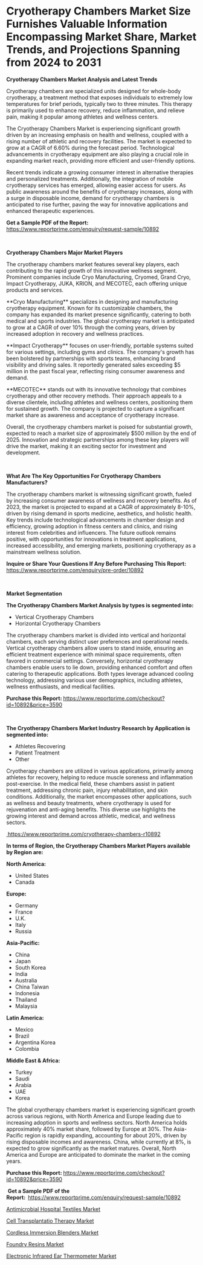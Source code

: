 <p><h1>Cryotherapy Chambers Market Size Furnishes Valuable Information Encompassing Market Share, Market Trends, and Projections Spanning from 2024 to 2031</h1></p><p><strong>Cryotherapy Chambers Market Analysis and Latest Trends</strong></p>
<p><p>Cryotherapy chambers are specialized units designed for whole-body cryotherapy, a treatment method that exposes individuals to extremely low temperatures for brief periods, typically two to three minutes. This therapy is primarily used to enhance recovery, reduce inflammation, and relieve pain, making it popular among athletes and wellness centers.</p><p>The Cryotherapy Chambers Market is experiencing significant growth driven by an increasing emphasis on health and wellness, coupled with a rising number of athletic and recovery facilities. The market is expected to grow at a CAGR of 6.60% during the forecast period. Technological advancements in cryotherapy equipment are also playing a crucial role in expanding market reach, providing more efficient and user-friendly options.</p><p>Recent trends indicate a growing consumer interest in alternative therapies and personalized treatments. Additionally, the integration of mobile cryotherapy services has emerged, allowing easier access for users. As public awareness around the benefits of cryotherapy increases, along with a surge in disposable income, demand for cryotherapy chambers is anticipated to rise further, paving the way for innovative applications and enhanced therapeutic experiences.</p></p>
<p><strong>Get a Sample PDF of the Report:&nbsp;</strong> <a href="https://www.reportprime.com/enquiry/request-sample/10892">https://www.reportprime.com/enquiry/request-sample/10892</a></p>
<p>&nbsp;</p>
<p><strong>Cryotherapy Chambers Major Market Players</strong></p>
<p><p>The cryotherapy chambers market features several key players, each contributing to the rapid growth of this innovative wellness segment. Prominent companies include Cryo Manufacturing, Cryomed, Grand Cryo, Impact Cryotherapy, JUKA, KRION, and MECOTEC, each offering unique products and services.</p><p>**Cryo Manufacturing** specializes in designing and manufacturing cryotherapy equipment. Known for its customizable chambers, the company has expanded its market presence significantly, catering to both medical and sports industries. The global cryotherapy market is anticipated to grow at a CAGR of over 10% through the coming years, driven by increased adoption in recovery and wellness practices.</p><p>**Impact Cryotherapy** focuses on user-friendly, portable systems suited for various settings, including gyms and clinics. The company's growth has been bolstered by partnerships with sports teams, enhancing brand visibility and driving sales. It reportedly generated sales exceeding $5 million in the past fiscal year, reflecting rising consumer awareness and demand.</p><p>**MECOTEC** stands out with its innovative technology that combines cryotherapy and other recovery methods. Their approach appeals to a diverse clientele, including athletes and wellness centers, positioning them for sustained growth. The company is projected to capture a significant market share as awareness and acceptance of cryotherapy increase.</p><p>Overall, the cryotherapy chambers market is poised for substantial growth, expected to reach a market size of approximately $500 million by the end of 2025. Innovation and strategic partnerships among these key players will drive the market, making it an exciting sector for investment and development.</p></p>
<p>&nbsp;</p>
<p><strong>What Are The Key Opportunities For Cryotherapy Chambers Manufacturers?</strong></p>
<p><p>The cryotherapy chambers market is witnessing significant growth, fueled by increasing consumer awareness of wellness and recovery benefits. As of 2023, the market is projected to expand at a CAGR of approximately 8-10%, driven by rising demand in sports medicine, aesthetics, and holistic health. Key trends include technological advancements in chamber design and efficiency, growing adoption in fitness centers and clinics, and rising interest from celebrities and influencers. The future outlook remains positive, with opportunities for innovations in treatment applications, increased accessibility, and emerging markets, positioning cryotherapy as a mainstream wellness solution.</p></p>
<p><strong>Inquire or Share Your Questions If Any Before Purchasing This Report:</strong> <a href="https://www.reportprime.com/enquiry/pre-order/10892">https://www.reportprime.com/enquiry/pre-order/10892</a></p>
<p>&nbsp;</p>
<p><strong>Market Segmentation</strong></p>
<p><strong>The Cryotherapy Chambers Market Analysis by types is segmented into:</strong></p>
<p><ul><li>Vertical Cryotherapy Chambers</li><li>Horizontal Cryotherapy Chambers</li></ul></p>
<p><p>The cryotherapy chambers market is divided into vertical and horizontal chambers, each serving distinct user preferences and operational needs. Vertical cryotherapy chambers allow users to stand inside, ensuring an efficient treatment experience with minimal space requirements, often favored in commercial settings. Conversely, horizontal cryotherapy chambers enable users to lie down, providing enhanced comfort and often catering to therapeutic applications. Both types leverage advanced cooling technology, addressing various user demographics, including athletes, wellness enthusiasts, and medical facilities.</p></p>
<p><strong>Purchase this Report:&nbsp;</strong><a href="https://www.reportprime.com/checkout?id=10892&price=3590">https://www.reportprime.com/checkout?id=10892&price=3590</a></p>
<p>&nbsp;</p>
<p><strong>The Cryotherapy Chambers Market Industry Research by Application is segmented into:</strong></p>
<p><ul><li>Athletes Recovering</li><li>Patient Treatment</li><li>Other</li></ul></p>
<p><p>Cryotherapy chambers are utilized in various applications, primarily among athletes for recovery, helping to reduce muscle soreness and inflammation post-exercise. In the medical field, these chambers assist in patient treatment, addressing chronic pain, injury rehabilitation, and skin conditions. Additionally, the market encompasses other applications, such as wellness and beauty treatments, where cryotherapy is used for rejuvenation and anti-aging benefits. This diverse use highlights the growing interest and demand across athletic, medical, and wellness sectors.</p></p>
<p><a href="https://www.reportprime.com/cryotherapy-chambers-r10892">&nbsp;https://www.reportprime.com/cryotherapy-chambers-r10892</a></p>
<p><strong>In terms of Region, the Cryotherapy Chambers Market Players available by Region are:</strong></p>
<p>
    <p> <strong> North America: </strong>
        <ul>
            <li>United States</li>
            <li>Canada</li>
        </ul>
        </p> 
    <p> <strong> Europe: </strong>
        <ul>
            <li>Germany</li>
            <li>France</li>
            <li>U.K.</li>
            <li>Italy</li>
            <li>Russia</li>
        </ul>
        </p> 
    <p> <strong> Asia-Pacific: </strong>
        <ul>
            <li>China</li>
            <li>Japan</li>
            <li>South Korea</li>
            <li>India</li>
            <li>Australia</li>
            <li>China Taiwan</li>
            <li>Indonesia</li>
            <li>Thailand</li>
            <li>Malaysia</li>
        </ul>
        </p> 
    <p> <strong> Latin America: </strong>
        <ul>
            <li>Mexico</li>
            <li>Brazil</li>
            <li>Argentina Korea</li>
            <li>Colombia</li>
        </ul>
        </p> 
    <p> <strong> Middle East & Africa: </strong>
        <ul>
            <li>Turkey</li>
            <li>Saudi</li>
            <li>Arabia</li>
            <li>UAE</li>
            <li>Korea</li>
        </ul>
    </p>
    </p>
<p><p>The global cryotherapy chambers market is experiencing significant growth across various regions, with North America and Europe leading due to increasing adoption in sports and wellness sectors. North America holds approximately 40% market share, followed by Europe at 30%. The Asia-Pacific region is rapidly expanding, accounting for about 20%, driven by rising disposable incomes and awareness. China, while currently at 8%, is expected to grow significantly as the market matures. Overall, North America and Europe are anticipated to dominate the market in the coming years.</p></p>
<p><strong>Purchase this Report: </strong><a href="https://www.reportprime.com/checkout?id=10892&price=3590">https://www.reportprime.com/checkout?id=10892&price=3590</a></p>
<p>&nbsp;<strong>Get a Sample PDF of the Report:&nbsp;&nbsp;</strong><a href="https://www.reportprime.com/enquiry/request-sample/10892">https://www.reportprime.com/enquiry/request-sample/10892</a></p>
<p><strong></strong></p>
<p><p><a href="https://github.com/pizolina/Market-Research-Report-List-6/blob/main/antimicrobial-hospital-textiles-market.md">Antimicrobial Hospital Textiles Market</a></p><p><a href="https://medium.com/@teguhbavarian07_99894/the-cell-transplantatio-therapy-market-research-report-provides-an-in-depth-and-up-to-date-44897d8f6d76">Cell Transplantatio Therapy Market</a></p><p><a href="https://issuu.com/reportprime-2/docs/cordless-immersion-blenders-market-_79fc57f0230330">Cordless Immersion Blenders Market</a></p><p><a href="https://www.linkedin.com/pulse/foundry-resins-market-insights-product-type-application-jsn9e?trackingId=q8xbU5C5SFS9lkXJ%2BurgDw%3D%3D">Foundry Resins Market</a></p><p><a href="https://issuu.com/reportprime-2/docs/electronic-infrared-ear-thermometer_3c216abdc5b24f">Electronic Infrared Ear Thermometer Market</a></p></p>